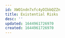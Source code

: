 ```yaml
---
id: XWO1ndn7xfc4yDIbbQZZn
title: Existential Risks
desc: ''
updated: 1644961726970
created: 1644961726970
---
```


